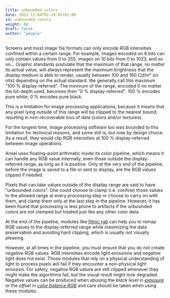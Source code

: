 ```yaml
---
title: unbounded colors
date: 2022-12-04T02:19:02+01:00
id: unbounded-colors
weight: 60
draft: false
author: "people"
---
```


Screens and most image file formats can only encode RGB intensities confined within a certain range. For example, images encoded on 8 bits can only contain values from 0 to 255, images on 10 bits from 0 to 1023, and so on… Graphic standards postulate that the maximum of that range, no matter its actual value, will always represent the maximum brightness that the display medium is able to render, usually between 100 and 160 Cd/m² (or nits) depending on the actual standard. We generally call this maximum "100 % display-referred". The minimum of the range, encoded 0 no matter the bit-depth used, becomes then "0 % display-referred". 100 % encodes pure white, 0 % encodes pure black.

This is a limitation for image processing applications, because it means that any pixel lying outside of this range will be clipped to the nearest bound, resulting in non-recoverable loss of data (colors and/or textures).

For the longest time, image processing software too was bounded to this limitation for technical reasons, and some still is, but now by design choice. As a result, they would clip RGB intensities at 100 % display-referred between image operations.

Ansel uses floating-point arithmetic inside its color pipeline, which means it can handle any RGB value internally, even those outside the display-referred range, as long as it is positive. Only at the very end of the pipeline, before the image is saved to a file or sent to display, are the RGB values clipped if needed.

Pixels that can take values outside of the display range are said to have “unbounded colors”. One could choose to clamp (i.e. confine) those values to the allowed range at every processing step or choose to carry on with them, and clamp them only at the last step in the pipeline. However, it has been found that processing is less prone to artifacts if the unbounded colors are not clamped but treated just like any other color data.

At the end of the pipeline, modules like [_filmic rgb_](../../views/darkroom/modules/filmic-rgb.md) can help you to remap RGB values to the display-referred range while maximizing the data preservation and avoiding hard clipping, which is usually not visually pleasing.

However, at all times in the pipeline, you must ensure that you do not create negative RGB values. RGB intensities encode light emissions and negative light does not exist. Those modules that rely on a physical understanding of light to process pixels will fail if they encounter a non-physical light emission. For safety, negative RGB values are still clipped whenever they might make the algorithms fail, but the visual result might look degraded. Negative values can be produced when abusing the _black level_ in [_exposure_](../../views/darkroom/modules/exposure.md) or the _offset_ in [_color balance RGB_](../../views/darkroom/modules/color-balance-rgb.md) and care should be taken when using these modules.
